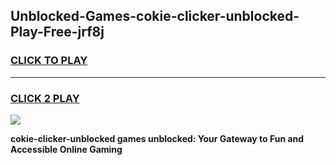 
## Unblocked-Games-cokie-clicker-unblocked-Play-Free-jrf8j
<h3>
<a href="https://premium76.site?title=cokie-clicker-unblocked&ref=18A1">CLICK TO PLAY</a></h3>
<hr>

<h3>
<a href="https://premium76.site?title=cokie-clicker-unblocked&ref=18A1">CLICK 2 PLAY</a>
  
</h3>

<a href="https://premium76.site?title=cokie-clicker-unblocked&ref=18A1"><img src="https://clearcache.store/games.png"></a>


**cokie-clicker-unblocked games unblocked: Your Gateway to Fun and Accessible Online Gaming**

